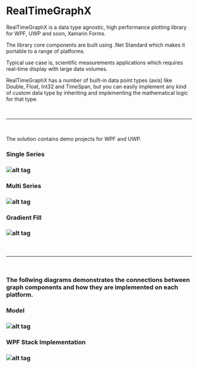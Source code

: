 # RealTimeGraphX
RealTimeGraphX is a data type agnostic, high performance plotting library for WPF, UWP and soon, Xamarin Forms.

The library core components are built using .Net Standard which makes it portable to a range of platforms.

Typical use case is, scientific measurements applications which requires real-time display with large data volumes.

RealTimeGraphX has a number of built-in data point types (axis) like Double, Float, Int32 and TimeSpan, but you can easily implement any kind of custom data type by inheriting and implementing the mathematical logic for that type.

<br/>
<hr/>
<br/>

The solution contains demo projects for WPF and UWP.

<h3>Single Series<h3>

![alt tag](https://github.com/royben/RealTimeGraphX/blob/master/Preview/single.png)

<h3>Multi Series<h3>
 
![alt tag](https://github.com/royben/RealTimeGraphX/blob/master/Preview/multi.PNG)
  
 <h3>Gradient Fill<h3>
 
![alt tag](https://github.com/royben/RealTimeGraphX/blob/master/Preview/gradient.png)
 
<br/>
<hr/>
<br/>

The follwing diagrams demonstrates the connections between graph components and how they are implemented on each platform.

<h3>Model<h3>

![alt tag](https://github.com/royben/RealTimeGraphX/blob/master/Preview/schema.png)

<h3>WPF Stack Implementation<h3>

![alt tag](https://github.com/royben/RealTimeGraphX/blob/master/Preview/stack.png)

